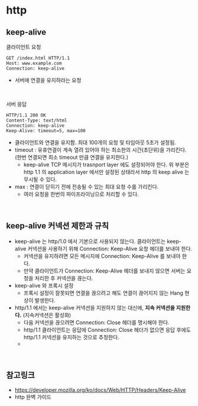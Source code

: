 # http
## keep-alive
클라이언트 요청
```shell
GET /index.html HTTP/1.1
Host: www.example.com
Connection: keep-alive
```
- 서버에 연결을 유지하라는 요청

<BR>  

서버 응답
```shell
HTTP/1.1 200 OK
Content-Type: text/html
Connection: keep-alive
Keep-Alive: timeout=5, max=100
```
- 클라이언트와 연결을 유지함. 최대 100개의 요청 및 타임아웃 5초가 설정됨.
- timeout : 유휴연결이 계속 열려 있어야 하는 최소한의 시간(초단위)을 가리킨다. (한번 연결되면 최소 timeout 만큼 연결을 유지한다.)
    - keep-alive TCP 메시지가 trasnport layer 에도 설정되어야 한다. 위 부분은 http 1.1 의 application layer 에서만 설정된 상태라서 http 의 keep alive 는 무시될 수 있다.
- max : 연결이 닫히기 전에 전송될 수 있는 최대 요청 수를 가리킨다.
    - 여러 요청을 한번의 파이프라이닝으로 처리할 수 있다.

<BR>

## keep-alive 커넥션 제한과 규칙
- keep-alive 는 http/1.0 에서 기본으로 사용되지 않는다. 클라이언트는 keep-alive 커넥션을 사용하기 위해 Connection: Keep-Alive 요청 헤더를 보내야 한다.
    - 커넥션을 유지하려면 모든 메시지에 Connection: Keep-Alive 를 보내야 한다.
    - 만약 클라이언트가 Connection: Keep-Alive 헤더를 보내지 않으면 서버는 요청을 처리한 후 커넥션을 끊는다.
- keep-alive 와 프록시 설정
    - 프록시 설정이 잘못되면 연결을 끊으려고 해도 연결이 끊어지지 않는 Hang 현상이 발생한다.
- http/1.1 에서는 keep-alive 커넥션을 지원하지 않는 대신에, __지속 커넥션을 지원한다.__ (지속커넥션은 활성화)
    - 다음 커넥션을 끊으려면 Connection: Close 헤더를 명시해야 한다.
    - http/1.1 클라이언트는 응답에 Connection: Close 헤더가 없으면 응답 후에도 http/1.1 커넥션을 유지하는 것으로 추정한다.
    - 

<BR>

## 참고링크
- https://developer.mozilla.org/ko/docs/Web/HTTP/Headers/Keep-Alive
- http 완벽 가이드